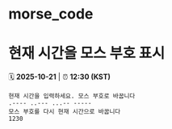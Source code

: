 # morse_code
# 현재 시간을 모스 부호 표시
<!-- MORSE_TIME_START -->
🗓️ **2025-10-21** | ⏰ **12:30 (KST)**

```
현재 시간을 입력하세요. 모스 부호로 바꿉니다
.---- ..--- ...-- -----
모스 부호를 다시 현재 시간으로 바꿉니다
1230
```
<!-- MORSE_TIME_END -->
